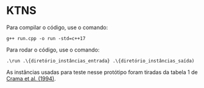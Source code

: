 # KTNS

Para compilar o código, use o comando:

```
g++ run.cpp -o run -std=c++17
```

Para rodar o código, use o comando:

```
.\run .\{diretório_instâncias_entrada} .\{diretório_instâncias_saída)
```

As instâncias usadas para teste nesse protótipo foram tiradas da tabela 1 de [Crama et al. (1994)](https://doi.org/10.1007/BF01324874).
